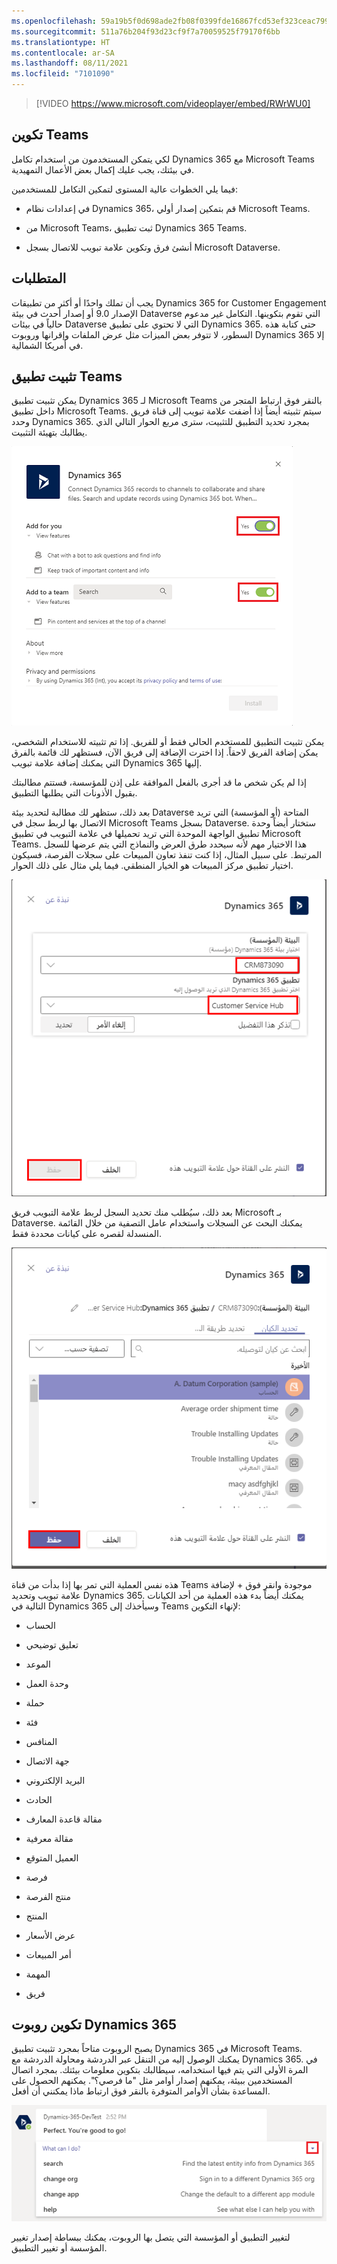 ```yaml
---
ms.openlocfilehash: 59a19b5f0d698ade2fb08f0399fde16867fcd53ef323ceac799dbdfb7e7c1449
ms.sourcegitcommit: 511a76b204f93d23cf9f7a70059525f79170f6bb
ms.translationtype: HT
ms.contentlocale: ar-SA
ms.lasthandoff: 08/11/2021
ms.locfileid: "7101090"
---
```

> [!VIDEO https://www.microsoft.com/videoplayer/embed/RWrWU0]

## <a name="configuring-teams"></a>تكوين Teams

لكي يتمكن المستخدمون من استخدام تكامل Dynamics 365 مع Microsoft Teams في بيئتك، يجب عليك إكمال بعض الأعمال التمهيدية. 

فيما يلي الخطوات عالية المستوى لتمكين التكامل للمستخدمين:

- في إعدادات نظام Dynamics 365، قم بتمكين إصدار أولي Microsoft Teams.

- من Microsoft Teams، ثبت تطبيق Dynamics 365 Teams.

- أنشئ فرق وتكوين علامة تبويب للاتصال بسجل Microsoft Dataverse.

## <a name="requirements"></a>المتطلبات
يجب أن تملك واحدًا أو أكثر من تطبيقات Dynamics 365 for Customer Engagement الإصدار 9.0 أو إصدار أحدث في بيئة Dataverse التي تقوم بتكوينها. التكامل غير مدعوم حالياً في بيئات Dataverse التي لا تحتوي على تطبيق Dynamics 365. حتى كتابة هذه السطور، لا تتوفر بعض الميزات مثل عرض الملفات وإقرانها وروبوت Dynamics 365 إلا في أمريكا الشمالية.

## <a name="installing-the-teams-app"></a>تثبيت تطبيق Teams
يمكن تثبيت تطبيق Dynamics 365 لـ Microsoft Teams بالنقر فوق ارتباط المتجر من داخل تطبيق Microsoft Teams. سيتم تثبيته أيضاً إذا أضفت علامة تبويب إلى قناة فريق وحدد Dynamics 365. بمجرد تحديد التطبيق للتثبيت، سترى مربع الحوار التالي الذي يطالبك بتهيئة التثبيت.

![لقطة شاشة تعرض تمكين الفرق لتطبيق Dynamics 365](../media/T3_ConfiguringTeams_image1.png)

يمكن تثبيت التطبيق للمستخدم الحالي فقط أو للفريق. إذا تم تثبيته للاستخدام الشخصي، يمكن إضافة الفريق لاحقاً. إذا اخترت الإضافة إلى فريق الآن، فستظهر لك قائمة بالفرق التي يمكنك إضافة علامة تبويب Dynamics 365 إليها.

إذا لم يكن شخص ما قد أجرى بالفعل الموافقة على إذن للمؤسسة، فستتم مطالبتك بقبول الأذونات التي يطلبها التطبيق.

بعد ذلك، ستظهر لك مطالبة لتحديد بيئة Dataverse المتاحة (أو المؤسسة) التي تريد الاتصال بها لربط سجل في Microsoft Teams بسجل Dataverse. ستختار أيضاً وحدة تطبيق الواجهة الموحدة التي تريد تحميلها في علامة التبويب في تطبيق Microsoft Teams. هذا الاختيار مهم لأنه سيحدد طرق العرض والنماذج التي يتم عرضها للسجل المرتبط. على سبيل المثال، إذا كنت تنفذ تعاون المبيعات على سجلات الفرصة، فسيكون اختيار تطبيق مركز المبيعات هو الخيار المنطقي. فيما يلي مثال على ذلك الحوار.

![لقطة شاشة تعرض المؤسسة والتطبيق اللذين تضيف Teams إليهما](../media/T3_ConfiguringTeams_image2.png)

بعد ذلك، سيُطلب منك تحديد السجل لربط علامة التبويب فريق Microsoft بـ Dataverse. يمكنك البحث عن السجلات واستخدام عامل التصفية من خلال القائمة المنسدلة لقصره على كيانات محددة فقط.

![لقطة شاشة توضح الكيانات المطلوب ربط علامة تبويب الفريق بها](../media/T3_ConfiguringTeams_image3.png)

هذه نفس العملية التي تمر بها إذا بدأت من قناة Teams موجودة وانقر فوق + لإضافة علامة تبويب وتحديد Dynamics 365. يمكنك أيضاً بدء هذه العملية من أحد الكيانات التالية في Dynamics 365 وسيأخذك إلى Teams لإنهاء التكوين:

- الحساب

- تعليق توضيحي

- الموعد

- وحدة العمل

- حملة

- فئة

- المنافس

- جهة الاتصال

- البريد الإلكتروني

- الحادث

- مقالة قاعدة المعارف

- مقالة معرفية

- العميل المتوقع

- فرصة

- منتج الفرصة

- المنتج

- عرض الأسعار

- أمر المبيعات

- المهمة

- فريق

## <a name="configuring-the-dynamics-365-bot"></a>تكوين روبوت Dynamics 365

يصبح الروبوت متاحاً بمجرد تثبيت تطبيق Dynamics 365 في Microsoft Teams. يمكنك الوصول إليه من التنقل عبر الدردشة ومحاولة الدردشة مع Dynamics 365. في المرة الأولى التي يتم فيها استخدامه، سيطالبك بتكوين معلومات بيئتك. بمجرد اتصال المستخدمين ببيئة، يمكنهم إصدار أوامر مثل "ما فرصي؟". يمكنهم الحصول على المساعدة بشأن الأوامر المتوفرة بالنقر فوق ارتباط ماذا يمكنني أن أفعل. 

![لقطة شاشة تعرض الخيارات المختلفة المتاحة مع الروبوت](../media/T3_ConfiguringTeams_image4.png)

لتغيير التطبيق أو المؤسسة التي يتصل بها الروبوت، يمكنك ببساطة إصدار تغيير المؤسسة أو تغيير التطبيق.
